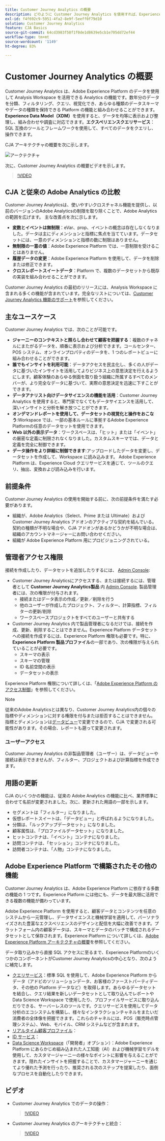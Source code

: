 ```yaml
---
title: Customer Journey Analytics の概要
description: どのように Customer Journey Analytics を使用すれば、Experience Platform からのデータと共に Analysis Workspace を使用できるかを説明します。
exl-id: f4f692c9-5951-4fa2-8e9f-5eeff0f79d10
solution: Customer Journey Analytics
feature: CJA Basics
source-git-commit: 64cd3983f58f1f0de1d8639e5cb1e705dd72ef44
workflow-type: tm+mt
source-wordcount: '1149'
ht-degree: 83%

---
```


# Customer Journey Analytics の概要

Customer Journey Analytics は、Adobe Experience Platform のデータを使用して Analysis Workspace を活用できる Analytics の機能です。数年分のデータを分類、フィルタリング、クエリ、視覚化でき、あらゆる種類のデータスキーマやデータの種類を保持できる Platform の機能と組み合わせることができます。**Experience Data Model（XDM）**&#x200B;を使用すると、データを均等に表示および整理し、組み合わせや調査に対応できます。**エクスペリエンスクエリサービス**：SQL 互換のツールとフレームワークを使用して、すべてのデータをクエリし、操作できます。

CJA アーキテクチャの概要を次に示します。

![アークテクチャ](assets/cja-architecture.png)

次に、Customer Journey Analytics の概要ビデオを示します。

>[!VIDEO](https://video.tv.adobe.com/v/30090/?quality=12)

## CJA と従来の Adobe Analytics の比較

Customer Journey Analyticsは、使いやすいクロスチャネル機能を提供し、以前のバージョンのAdobe Analyticsの制限を取り除くことで、Adobe Analyticsの範囲を広げます。 主な改善点を次に示します。

* **変数とイベントは無制限**：eVar、prop、イベントの概念は存在しなくなりました。データは主にディメンションと指標に焦点を当てています。データセットには、一意のディメンションと指標の数に制限はありません。
* **無制限の一意の値**：Adobe Experience Platform では、一意制限を受けることはありません。
* **履歴データの変更**：Adobe Experience Platform を使用して、データを削除または修正できます。
* **クロスレポートスイートデータ**：Platform で、複数のデータセットから既存の実装を組み合わせることができます。

Customer Journey Analytics の最初のリリースには、Analysis Workspace に含まれる多くの機能が含まれています。完全なリストについては、[Customer Journey Analytics 機能のサポート](/help/getting-started/aa-vs-cja/cja-aa.md)を参照してください。

## 主なユースケース

Customer Journey Analytics では、次のことが可能です。

* **ジャーニーのコンテキストと照らし合わせて顧客を把握する**：複数のチャネルにまたがるデータを、順番に表示および分析できます。コールセンター、POS システム、オンラインプロパティのデータを、1 つのレポートビューに組み合わせることができます。
* **誰でもインサイトを利用可能**：データアクセスを民主化し、多くの人がデータに基づいたインサイトを活用してよりビジネス上の意思決定を行えるようにします。顧客体験のあらゆる側面を取り扱う組織に所属するすべてのメンバーが、より完全なデータに基づいて、実際の意思決定を迅速に下すことができます。
* **データアナリスト向けデータサイエンスの機能を活用**：Customer Journey Analytics を使用すると、専門家でなくてもデータサイエンスを活用して、深いインサイトと分析を解き放つことができます。
* **オンデマンドレポートを使用して、データセットの視覚化と操作をおこなう**:Workspace では、一部の基本ルールに準拠するAdobe Experience Platformの任意のデータセットを使用できます。
* **Web 以外の表示データ**：ワークスペースは、「ヒット」または「イベント」の厳密な定義に制限されなくなりました。カスタムスキーマでは、データと定義を完全に制御できます。
* **データ操作をより詳細に制御できます**:アップロードしたデータを変更し、データセットを作成して、Workspace に読み込みます。 Adobe Experience Platform は、Experience Cloud クエリサービスを通じて、ツールのクエリ、抽出、変換および読み込みを行います。

## 前提条件

Customer Journey Analytics の使用を開始する前に、次の前提条件を満たす必要があります。

* 組織が、Adobe Analytics（Select、Prime または Ultimate）および Customer Journey Analytics アドオンのアクティブな契約を結んでいる。契約の種類が不明な場合や、CJA アドオンがあるかどうかが不明な場合は、組織のアカウントマネージャーにお問い合わせください。
* 組織が Adobe Experience Platform 用にプロビジョニングされている。

## 管理者アクセス権限

接続を作成したり、データセットを追加したりするには、 [Admin Console](https://adminconsole.adobe.com/enterprise/):

* Customer Journey Analyticsにアクセスする、または接続するには、管理者として **Customer Journey Analytics製品** 内 [Admin Console](https://adminconsole.adobe.com/enterprise/). 製品管理者には、次の権限が付与されます。
   * 接続またはデータ表示の作成／更新／削除を行う
   * 他のユーザーが作成したプロジェクト、フィルター、計算指標、フィルターの更新/削除
   * ワークスペースプロジェクトをすべてのユーザーと共有する
* Customer Journey Analytics 内で製品管理者になるだけでは、接続を作成、更新、削除することはできません。Experience Platform データセットへの接続を作成するには、Experience Platform 権限も必要です。特に、**Experience Platform 製品プロファイル**&#x200B;の一部であり、次の権限が与えられていることが必要です。
   * スキーマの表示
   * スキーマの管理
   * ID 名前空間の表示
   * データセットの表示

Experience Platform 権限について詳しくは、「[Adobe Experience Platform のアクセス制御](https://experienceleague.adobe.com/docs/experience-platform/access-control/home.html?lang=ja)」を参照してください。

>[!NOTE]
>
>従来のAdobe Analyticsとは異なり、Customer Journey Analytics内の個々の指標やディメンションに対する権限を付与または拒否することはできません。 指標とディメンションは[データビュー](/help/data-views/data-views.md)で変更できるので、CJA で変更される可能性があります。その場合、レポートも遡って変更されます。

### ユーザーアクセス

Customer Journey Analytics の非製品管理者（ユーザー）は、データビューや接続は表示できませんが、フィルター、プロジェクトおよび計算指標を作成できます。

## 用語の更新

CJA のいくつかの機能は、従来の Adobe Analytics の機能に比べ、業界標準に合わせて名前が変更されました。次に、更新された用語の一部を示します。

* セグメントは「フィルター」になりました。
* 仮想レポートスイートは、「データビュー」と呼ばれるようになりました。
* 分類は、「ルックアップデータセット」になりました。
* 顧客属性は、「プロファイルデータセット」になりました。
* ヒットコンテナは、「イベント」コンテナになりました。
* 訪問コンテナは、「セッション」コンテナになりました。
* 訪問者コンテナは、「人物」コンテナになりました。

## Adobe Experience Platform で構築されたその他の機能

Customer Journey Analytics は、Adobe Experience Platform に依存する多数の機能の 1 つです。Experience Platform には他にも、データを最大限に活用できる複数の機能が備わっています。

Adobe Experience Platform を使用すると、顧客データとコンテンツを任意のシステムから一元管理し、データサイエンスと機械学習を適用して、パーソナライズされた豊富なエクスペリエンスのデザインと配信を大幅に改善できます。プラットフォーム内の顧客データは、スキーマとデータのバッチで構成されるデータセットとして保存されます。Experience Platform について詳しくは、[Adobe Experience Platform アーキテクチャの概要](https://experienceleague.adobe.com/docs/platform-learn/tutorials/intro-to-platform/basic-architecture.html?lang=ja)を参照してください。

データ取り込みから直接 SQL アクセスに至るまで、Experience PlatformのいくつかのコンポーネントがCustomer Journey Analyticsの中心となり、次のように補完します。

* [クエリサービス](https://experienceleague.adobe.com/docs/experience-platform/query/home.html?lang=ja)：標準 SQL を使用して、Adobe Experience Platform からデータ（アドビのソリューションデータ、お客様のファーストパーティデータ、その他の Platform データなど）を取得します。あらゆるデータセットを結合し、クエリ結果を新しいデータセットとして取り込んでレポートや Data Science Workspace で使用したり、プロファイルサービスに取り込んだりできる、サーバーレスのツールです。クエリサービスを使用してデータ分析のエコシステムを構築し、様々なインタラクションチャネルをまたいだ消費者の全体像を把握できます。これらのチャネルには、POS（販売時点管理システム）、Web、モバイル、CRM システムなどが含まれます。
* [リアルタイム顧客プロファイル](https://experienceleague.adobe.com/docs/experience-platform/profile/home.html?lang=ja)：
* [ID サービス](https://experienceleague.adobe.com/docs/experience-platform/identity/home.html?lang=ja)：
* [Data Science Workspace](https://experienceleague.adobe.com/docs/experience-platform/data-science-workspace/home.html?lang=ja)（「開発者」オプション）：Adobe Experience Platform にあらかじめ組み込まれた人工知能（AI）および機械学習モデルを使用して、カスタマージャーニーの様々なポイントに影響を与えることができます。隠れたインサイトを把握することで、カスタマージャーニーを通じてより優れた予測を行ったり、推奨される次のステップを提案したり、面倒なプロセスを自動化したりできます。

## ビデオ

* Customer Journey Analytics でのデータの操作：

   >[!VIDEO](https://video.tv.adobe.com/v/32112/?quality=12)

* Customer Journey Analytics のアーキテクチャと統合：

   >[!VIDEO](https://video.tv.adobe.com/v/32483/?quality=12)

